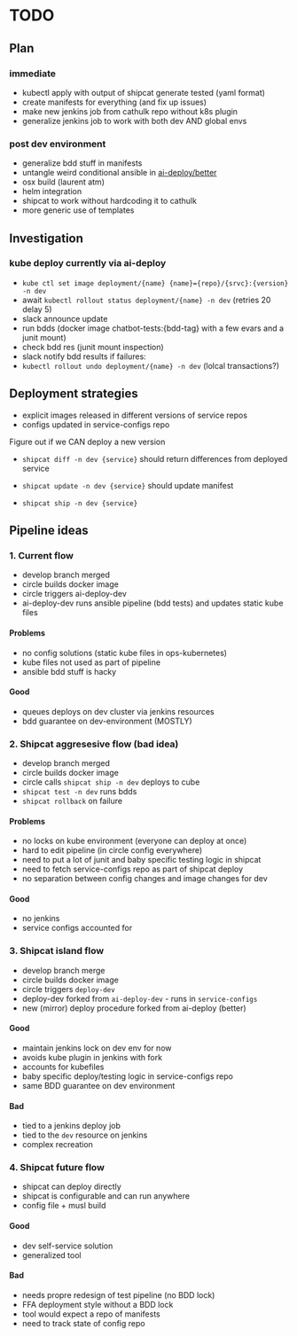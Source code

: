 # TODO

## Plan
### immediate
- kubectl apply with output of shipcat generate tested (yaml format)
- create manifests for everything (and fix up issues)
- make new jenkins job from cathulk repo without k8s plugin
- generalize jenkins job to work with both dev AND global envs

### post dev environment
- generalize bdd stuff in manifests
- untangle weird conditional ansible in [ai-deploy/better](https://github.com/Babylonpartners/ai-deploy/blob/a5f98480c37181e12be9566e314433db733d3d25/deployment/better/inventories/jenkins-dev.yml#L11)
- osx build (laurent atm)
- helm integration
- shipcat to work without hardcoding it to cathulk
- more generic use of templates

## Investigation
### kube deploy currently via ai-deploy
- `kube ctl set image deployment/{name} {name}={repo}/{srvc}:{version} -n dev`
- await `kubectl rollout status deployment/{name} -n dev` (retries 20 delay 5)
- slack announce update
- run bdds (docker image chatbot-tests:{bdd-tag} with a few evars and a junit mount)
- check bdd res (junit mount inspection)
- slack notify bdd results
if failures:
 - `kubectl rollout undo deployment/{name} -n dev` (lolcal transactions?)

## Deployment strategies
- explicit images released in different versions of service repos
- configs updated in service-configs repo

Figure out if we CAN deploy a new version
- `shipcat diff -n dev {service}`
should return differences from deployed service

- `shipcat update -n dev {service}`
should update manifest

- `shipcat ship -n dev {service}`

## Pipeline ideas
### 1. Current flow
- develop branch merged
- circle builds docker image
- circle triggers ai-deploy-dev
- ai-deploy-dev runs ansible pipeline (bdd tests) and updates static kube files

#### Problems
- no config solutions (static kube files in ops-kubernetes)
- kube files not used as part of pipeline
- ansible bdd stuff is hacky

#### Good
- queues deploys on dev cluster via jenkins resources
- bdd guarantee on dev-environment (MOSTLY)

### 2. Shipcat aggresesive flow (bad idea)
- develop branch merged
- circle builds docker image
- circle calls `shipcat ship -n dev` deploys to cube
- `shipcat test -n dev` runs bdds
- `shipcat rollback` on failure

#### Problems
- no locks on kube environment (everyone can deploy at once)
- hard to edit pipeline (in circle config everywhere)
- need to put a lot of junit and baby specific testing logic in shipcat
- need to fetch service-configs repo as part of shipcat deploy
- no separation between config changes and image changes for dev

#### Good
- no jenkins
- service configs accounted for

### 3. Shipcat island flow
- develop branch merge
- circle builds docker image
- circle triggers `deploy-dev`
- deploy-dev forked from `ai-deploy-dev` - runs in `service-configs`
- new (mirror) deploy procedure forked from ai-deploy (better)

#### Good
- maintain jenkins lock on dev env for now
- avoids kube plugin in jenkins with fork
- accounts for kubefiles
- baby specific deploy/testing logic in service-configs repo
- same BDD guarantee on dev environment

#### Bad
- tied to a jenkins deploy job
- tied to the `dev` resource on jenkins
- complex recreation

### 4. Shipcat future flow
- shipcat can deploy directly
- shipcat is configurable and can run anywhere
- config file + musl build

#### Good
- dev self-service solution
- generalized tool

#### Bad
- needs propre redesign of test pipeline (no BDD lock)
- FFA deployment style without a BDD lock
- tool would expect a repo of manifests
- need to track state of config repo

